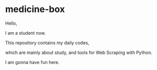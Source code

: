# medicine-box
Hello, 

I am a student now.

This repository contains my daily codes,

which are mainly about study, and tools for Web Scraping with Python.


I am gonna have fun here.
